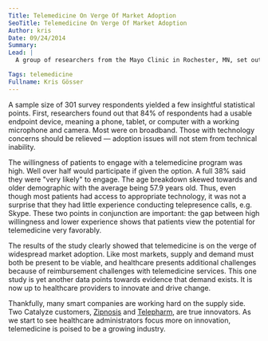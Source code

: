```yaml
---
Title: Telemedicine On Verge Of Market Adoption
SeoTitle: Telemedicine On Verge Of Market Adoption
Author: kris
Date: 09/24/2014
Summary: 
Lead: |
  A group of researchers from the Mayo Clinic in Rochester, MN, set out to determine patient desirability, feasibility, and viability with modern telemedicine options. [The results were surprising](http://online.liebertpub.com/doi/pdfplus/10.1089/tmj.2014.0037).

Tags: telemedicine
Fullname: Kris Gösser
---
```

A sample size of 301 survey respondents yielded a few insightful statistical points. First, researchers found out that 84% of respondents had a usable endpoint device, meaning a phone, tablet, or computer with a working microphone and camera. Most were on broadband. Those with technology concerns should be relieved — adoption issues will not stem from technical inability.

The willingness of patients to engage with a telemedicine program was high. Well over half would participate if given the option. A full 38% said they were "very likely" to engage. The age breakdown skewed towards and older demographic with the average being 57.9 years old. Thus, even though most patients had access to appropriate technology, it was not a surprise that they had little experience conducting telepresence calls, e.g. Skype. These two points in conjunction are important: the gap between high willingness and lower experience shows that patients view the potential for telemedicine very favorably.

The results of the study clearly showed that telemedicine is on the verge of widespread market adoption. Like most markets, supply and demand must both be present to be viable, and healthcare presents additional challenges because of reimbursement challenges with telemedicine services. This one study is yet another data points towards evidence that demand exists. It is now up to healthcare providers to innovate and drive change.

Thankfully, many smart companies are working hard on the supply side. Two Catalyze customers, [Zipnosis](https://www.zipnosis.com/) and [Telepharm](https://www.telepharm.com/), are true innovators. As we start to see healthcare administrators focus more on innovation, telemedicine is poised to be a growing industry.

